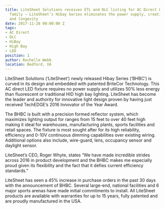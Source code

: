 ```yaml
---
title: LiteSheet Solutions receives ETL and DLC listing for AC Direct LED HiBay lighting
  family – LiteSheet’s Hibay Series eliminates the power supply, creating higher reliability
  and longevity
date: 2017-11-28 00:00:00 Z
tags:
- AC Direct
- DLC
- HiBay
- High Bay
- LED
position: 1
author: Rochelle Webb
location: Bedford, VA
---
```


LiteSheet Solutions (‘LiteSheet’) newly released Hibay Series (‘BHBC’) is curved in its design and embedded with patented BriteCor Technology. This AC direct LED fixture requires no power supply and utilizes 50% less energy than fluorescent or traditional HID high bay lighting. LiteSheet has become the leader and authority for innovative light design proven by having just received TechEDGE’s 2016 Innovator of the Year Award.

The BHBC is built with a precision formed reflector system, which maximizes lighting output for ranges from 15 feet to over 40 feet high making it ideal for warehouses, manufacturing plants, sports facilities and retail spaces. The fixture is most sought after for its high reliability, efficiency and 0-10V continuous dimming capabilities over existing wiring. Additional options also include, wire-guard, lens, occupancy sensor and daylight sensor.

LiteSheet’s CEO, Roger Whyte, states “We have made incredible strides across 2016 in product development and the BHBC makes me especially proud given its flexibility and the fact that it defies current efficiency standards.”

LiteSheet has seen a 45% increase in purchase orders in the past 30 days with the announcement of BHBC. Several large-end, national facilities and 6 major sports arenas have made initial commitments to install. All LiteSheet products are available with warranties for up to 15 years, fully patented and are proudly manufactured in the USA.